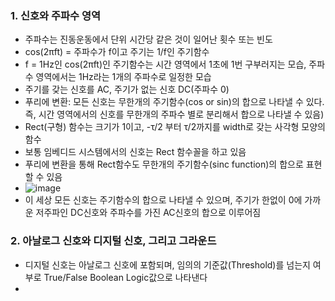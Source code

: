 ### 1. 신호와 주파수 영역

- 주파수는 진동운동에서 단위 시간당 같은 것이 일어난 횟수 또는 빈도
- cos(2πft) = 주파수가 f이고 주기는 1/f인 주기함수
- f = 1Hz인 cos(2πft)인 주기함수는 시간 영역에서 1초에 1번 구부러지는 모습, 주파수 영역에서는 1Hz라는 1개의 주파수로 일정한 모습
- 주기를 갖는 신호를 AC, 주기가 없는 신호 DC(주파수 0)
- 푸리에 변환: 모든 신호는 무한개의 주기함수(cos or sin)의 합으로 나타낼 수 있다. 즉, 시간 영역에서의 신호를 무한개의 주파수 별로 분리해서 합으로 나타낼 수 있음)
- Rect(구형) 함수는 크기가 1이고, -τ/2 부터 τ/2까지를 width로 갖는 사각형 모양의 함수
- 보통 임베디드 시스템에서의 신호는 Rect 함수꼴을 하고 있음
- 푸리에 변환을 통해 Rect함수도 무한개의 주기함수(sinc function)의 합으로 표현할 수 있음
- ![image](https://github.com/user-attachments/assets/74bc4821-176f-48f3-b970-1e29adb1ca15)
- 이 세상 모든 신호는 주기함수의 합으로 나타낼 수 있으며, 주기가 한없이 0에 가까운 저주파인 DC신호와 주파수를 가진 AC신호의 합으로 이루어짐

### 2. 아날로그 신호와 디지털 신호, 그리고 그라운드
- 디지털 신호는 아날로그 신호에 포함되며, 임의의 기준값(Threshold)를 넘는지 여부로 True/False Boolean Logic값으로 나타낸다
- 
